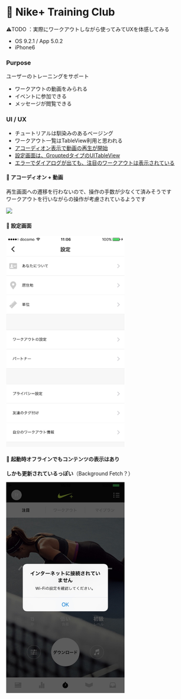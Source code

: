 # 👟 Nike+ Training Club

⚠️TODO ：実際にワークアウトしながら使ってみてUXを体感してみる

* OS 9.2.1 / App 5.0.2
* iPhone6

### Purpose
ユーザーのトレーニングをサポート
* ワークアウトの動画をみられる
* イベントに参加できる
* メッセージが閲覧できる

### UI / UX  
* チュートリアルは馴染みのあるベージング
* ワークアウト一覧はTableView利用と思われる
* [アコーディオン表示で動画の再生が開始](#ntc_accordion)
* [設定画面は、GrouptedタイプのUITableView](#ntc_setting)
* [エラーでダイアログが出ても、注目のワークアウトは表示されている](#ntc_error)

#### :triangular_flag_on_post: <a name="ntc_accordion">アコーディオン + 動画</a>
再生画面への遷移を行わないので、操作の手数が少なくて済みそうです   
ワークアウトを行いながらの操作が考慮されているようです

<img src="https://github.com/mafmoff/100Apps/blob/master/Resources/Images/ntc_accordion.gif" width="320px">

#### :triangular_flag_on_post: <a name="ntc_setting">設定画面</a>

<img src="https://github.com/mafmoff/100Apps/blob/master/Resources/Images/ntc_setting.jpg" width="320px">


#### :triangular_flag_on_post: <a name="ntc_error">起動時オフラインでもコンテンツの表示はあり</a>
**しかも更新されているっぽい**（Background Fetch？）

<img src="https://github.com/mafmoff/100Apps/blob/master/Resources/Images/ntc_error.jpg" width="320px">
